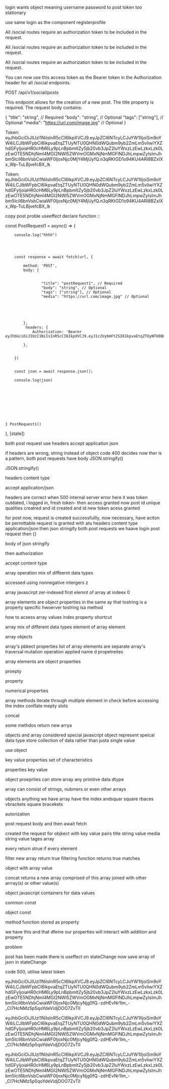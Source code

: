 login wants object meaning username password to post 
token too stationary

use same login as the component registerprofile 



 All /social routes require an authorization token to be included in the request.

  All /social routes require an authorization token to be included in the request.


   All /social routes require an authorization token to be included in the request.




You can now use this access token as the Bearer token in the Authorization header for all /social endpoints.









POST /api/v1/social/posts

This endpoint allows for the creation of a new post. The title property is required. The request body contains:



{
  "title": "string", // Required
  "body": "string", // Optional
  "tags": ["string"], // Optional
  "media": "https://url.com/image.jpg" // Optional
}

















Token: eyJhbGciOiJIUzI1NiIsInR5cCI6IkpXVCJ9.eyJpZCI6NTcyLCJuYW1lIjoiSm9oYW4iLCJlbWFpbCI6IkpvaEtqZTUyNTU0QHN0dWQubm9yb2ZmLm5vIiwiYXZhdGFyIjoiaHR0cHM6Ly9pLnBpbmltZy5jb20vb3JpZ2luYWxzLzEwLzkxLzk0LzEwOTE5NDhjNmI4MGI2NWI5ZWVmOGMxNjNmMGFlNDJhLmpwZyIsImJhbm5lciI6bnVsbCwiaWF0IjoxNjc0MjY4MjUyfQ.n3qRKtGD1o94KU4ARI8BZxIXx_Wp-TuLBjvefcBX_lk


Token: eyJhbGciOiJIUzI1NiIsInR5cCI6IkpXVCJ9.eyJpZCI6NTcyLCJuYW1lIjoiSm9oYW4iLCJlbWFpbCI6IkpvaEtqZTUyNTU0QHN0dWQubm9yb2ZmLm5vIiwiYXZhdGFyIjoiaHR0cHM6Ly9pLnBpbmltZy5jb20vb3JpZ2luYWxzLzEwLzkxLzk0LzEwOTE5NDhjNmI4MGI2NWI5ZWVmOGMxNjNmMGFlNDJhLmpwZyIsImJhbm5lciI6bnVsbCwiaWF0IjoxNjc0MjY4MjUyfQ.n3qRKtGD1o94KU4ARI8BZxIXx_Wp-TuLBjvefcBX_lk










copy post proble useeffect declare function ::

  const PostRequest1 = async() => {

        console.log("hhhh")




        const response = await fetch(url, {

            method: 'POST',
            body: {

                
                    "title": "postRequest1", // Required
                    "body": "string", // Optional
                    "tags": ["string"], // Optional
                    "media": "https://url.com/image.jpg" // Optional

                    
                  
                  
                  
            },
             headers: {
                Authorization: 'Bearer eyJhbGciOiJIUzI1NiIsInR5cCI6IkpXVCJ9.eyJ1c2VybmFtZSI6IkpvaEtqZTUyNTU0QHN0dWQubm9yb2ZmLm5vIiwiaWF0IjoxNjc0MDc3OTQ1fQ.E5WrtOFsGlDXYRarkAn_FT6MUuzCzyfsWXDZDIe0flI'
            
            },
      

        })


        const json = await response.json();

        console.log(json)

   






 
    } PostRequest1()
}, [state])
















both  post request use headers accept application json

if headers are wrong, string instead of object code 400 decides 
now ther is a pattern, both post requests have body JSON.stringify()




JSON.stringify()



headers content type

accept application/json



headers are correct when 500 internal server error
here it was token outdated, i logged in, fresh token- then access granted 
now post id 
unique qualities creatred and id 
created and id 
new token acess granted

for post now, request is created successfullly, now necessary, have aciton be permittable 
request is granted with atu headers content type application/json
then json stringify both post requests we haave login post request
then {}

body of json stringify 


then authorization 


accept content type 




array operation 
mix of diffeernt data types 

accessed using nonnegative intergers 
z

array javascirpt zer-indexed first elemnt of array at indeex 0

array elements are object properties in the same ay that tostring is a property specific hwoerver tostring isa method 

how to acsess array values index property shortcut 

array mix of different data types 
element of array element

array objects

array's pbkect properties list of array elements are separate array's traversal mutation operation applied name d  propetreites 




array elements are object properties 

proepty 


property 


numerical properties 


array methods iterate through mutliple element in check before accessing the index conflate mepty slots 


concat 


some methdos return new arrya


objects and array considered special javascript
object represent speical data type store collection of data rather than justa single value

use object 

key value properties set of characteristics 

properties key value 


object proeprties can store array any primitve data dtype

array can consist of strings, nubmers or even other arrays 




objects anything we have array have the index andsquar square rbaces vbrackets square bracekets 

autorization 


post request body and then await fetch


created the request for objkect with key value pairs title string value
media string value 
tages array


every return strue if every element

filter new array return true filtering function returns true matches

object with array value 

concat returns a new array comprised of this array joined with other arrray(s)
or other value(s)



object javascript containers for data values 

common const 

object const 


method function stored as property

we have this and that dfeine our properties will interact with addition and property 




problem

post has been made there is useffect on stateChange now save array of json in stateChange



code 500, utilise latest token



eyJhbGciOiJIUzI1NiIsInR5cCI6IkpXVCJ9.eyJpZCI6NTcyLCJuYW1lIjoiSm9oYW4iLCJlbWFpbCI6IkpvaEtqZTUyNTU0QHN0dWQubm9yb2ZmLm5vIiwiYXZhdGFyIjoiaHR0cHM6Ly9pLnBpbmltZy5jb20vb3JpZ2luYWxzLzEwLzkxLzk0LzEwOTE5NDhjNmI4MGI2NWI5ZWVmOGMxNjNmMGFlNDJhLmpwZyIsImJhbm5lciI6bnVsbCwiaWF0IjoxNjc0MjcyNjg0fQ.-zdHEvNr1lm_-_Cl7HcNMz5p5qoYdeVidjDOO7ZvTlI



eyJhbGciOiJIUzI1NiIsInR5cCI6IkpXVCJ9.eyJpZCI6NTcyLCJuYW1lIjoiSm9oYW4iLCJlbWFpbCI6IkpvaEtqZTUyNTU0QHN0dWQubm9yb2ZmLm5vIiwiYXZhdGFyIjoiaHR0cHM6Ly9pLnBpbmltZy5jb20vb3JpZ2luYWxzLzEwLzkxLzk0LzEwOTE5NDhjNmI4MGI2NWI5ZWVmOGMxNjNmMGFlNDJhLmpwZyIsImJhbm5lciI6bnVsbCwiaWF0IjoxNjc0MjcyNjg0fQ.-zdHEvNr1lm_-_Cl7HcNMz5p5qoYdeVidjDOO7ZvTlI



eyJhbGciOiJIUzI1NiIsInR5cCI6IkpXVCJ9.eyJpZCI6NTcyLCJuYW1lIjoiSm9oYW4iLCJlbWFpbCI6IkpvaEtqZTUyNTU0QHN0dWQubm9yb2ZmLm5vIiwiYXZhdGFyIjoiaHR0cHM6Ly9pLnBpbmltZy5jb20vb3JpZ2luYWxzLzEwLzkxLzk0LzEwOTE5NDhjNmI4MGI2NWI5ZWVmOGMxNjNmMGFlNDJhLmpwZyIsImJhbm5lciI6bnVsbCwiaWF0IjoxNjc0MjcyNjg0fQ.-zdHEvNr1lm_-_Cl7HcNMz5p5qoYdeVidjDOO7ZvTlI